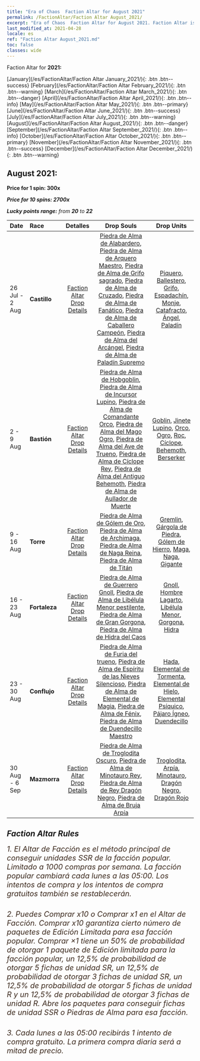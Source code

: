 ```yaml
---
title: "Era of Chaos  Faction Altar for August 2021"
permalink: /FactionAltar/Faction Altar August_2021/
excerpt: "Era of Chaos  Faction Altar for August 2021. Faction Altar is the primary method for obtaining SSR units from the popular faction. Limited to 1,000 purchases each week. The popular faction changes at 05:00 every Monday. Purchase attempts and free purchase attempts will also reset then."
last_modified_at: 2021-04-28
locale: es
ref: "Faction Altar August_2021.md"
toc: false
classes: wide
---
```


  Faction Altar for **2021:**

  [January](/es/FactionAltar/Faction Altar January_2021/){: .btn .btn--success} [February](/es/FactionAltar/Faction Altar February_2021/){: .btn .btn--warning} [March](/es/FactionAltar/Faction Altar March_2021/){: .btn .btn--danger} [April](/es/FactionAltar/Faction Altar April_2021/){: .btn .btn--info} [May](/es/FactionAltar/Faction Altar May_2021/){: .btn .btn--primary} [June](/es/FactionAltar/Faction Altar June_2021/){: .btn .btn--success} [July](/es/FactionAltar/Faction Altar July_2021/){: .btn .btn--warning} [August](/es/FactionAltar/Faction Altar August_2021/){: .btn .btn--danger} [September](/es/FactionAltar/Faction Altar September_2021/){: .btn .btn--info} [October](/es/FactionAltar/Faction Altar October_2021/){: .btn .btn--primary} [November](/es/FactionAltar/Faction Altar November_2021/){: .btn .btn--success} [December](/es/FactionAltar/Faction Altar December_2021/){: .btn .btn--warning} 

## August 2021:

  **Price for 1 spin: 300x** <i class="fas fa-gem"/>

  **Price for 10 spins: 2700x** <i class="fas fa-gem"/>

  **Lucky points range:** from **20** to **22**

  |    Date    |  Race  |  Detalles  |   Drop Souls   | Drop Units |
  |:-----------|:-------|:---------:|:--------------:|:----------:|
  | 26 Jul - 2 Aug | **Castillo** | [Faction Altar Drop Details](/es/FactionAltar/DROP_101/) | [Piedra de Alma de Alabardero](/ItemsES/unt_282/), [Piedra de Alma de Arquero Maestro](/ItemsES/unt_283/), [Piedra de Alma de Grifo sagrado](/ItemsES/unt_284/), [Piedra de Alma de Cruzado](/ItemsES/unt_285/), [Piedra de Alma de Fanático](/ItemsES/unt_286/), [Piedra de Alma de Caballero Campeón](/ItemsES/unt_287/), [Piedra de Alma del Arcángel](/ItemsES/unt_288/), [Piedra de Alma de Paladín Supremo](/ItemsES/unt_289/) | [Piquero](/ItemsES/unt_190/), [Ballestero](/ItemsES/unt_191/), [Grifo](/ItemsES/unt_192/), [Espadachín](/ItemsES/unt_193/), [Monje](/ItemsES/unt_194/), [Catafracto](/ItemsES/unt_195/), [Ángel](/ItemsES/unt_196/), [Paladín](/ItemsES/unt_197/) | 
  | 2 - 9 Aug | **Bastión** | [Faction Altar Drop Details](/es/FactionAltar/DROP_103/) | [Piedra de Alma de Hobgoblin](/ItemsES/unt_305/), [Piedra de Alma de Incursor Lupino](/ItemsES/unt_306/), [Piedra de Alma de Comandante Orco](/ItemsES/unt_307/), [Piedra de Alma del Mago Ogro](/ItemsES/unt_308/), [Piedra de Alma del Ave de Trueno](/ItemsES/unt_309/), [Piedra de Alma de Cíclope Rey](/ItemsES/unt_310/), [Piedra de Alma del Antiguo Behemoth](/ItemsES/unt_311/), [Piedra de Alma de Aullador de Muerte](/ItemsES/unt_312/) | [Goblin](/ItemsES/unt_217/), [Jinete Lupino](/ItemsES/unt_218/), [Orco](/ItemsES/unt_219/), [Ogro](/ItemsES/unt_220/), [Roc](/ItemsES/unt_221/), [Cíclope](/ItemsES/unt_222/), [Behemoth](/ItemsES/unt_223/), [Berserker](/ItemsES/unt_224/) | 
  | 9 - 16 Aug | **Torre** | [Faction Altar Drop Details](/es/FactionAltar/DROP_106/) | [Piedra de Alma de Gólem de Oro](/ItemsES/unt_322/), [Piedra de Alma de Archimaga](/ItemsES/unt_323/), [Piedra de Alma de Naga Reina](/ItemsES/unt_325/), [Piedra de Alma de Titán](/ItemsES/unt_326/) | [Gremlin](/ItemsES/unt_235/), [Gárgola de Piedra](/ItemsES/unt_236/), [Gólem de Hierro](/ItemsES/unt_237/), [Maga](/ItemsES/unt_238/), [Naga](/ItemsES/unt_240/), [Gigante](/ItemsES/unt_241/) | 
  | 16 - 23 Aug | **Fortaleza** | [Faction Altar Drop Details](/es/FactionAltar/DROP_108/) | [Piedra de Alma de Guerrero Gnoll](/ItemsES/unt_336/), [Piedra de Alma de Libélula Menor pestilente](/ItemsES/unt_337/), [Piedra de Alma de Gran Gorgona](/ItemsES/unt_339/), [Piedra de Alma de Hidra del Caos](/ItemsES/unt_341/) | [Gnoll](/ItemsES/unt_253/), [Hombre Lagarto](/ItemsES/unt_254/), [Libélula Menor](/ItemsES/unt_255/), [Gorgona](/ItemsES/unt_257/), [Hidra](/ItemsES/unt_259/) | 
  | 23 - 30 Aug | **Conflujo** | [Faction Altar Drop Details](/es/FactionAltar/DROP_109/) | [Piedra de Alma de Furia del trueno](/ItemsES/unt_344/), [Piedra de Alma de Espíritu de las Nieves Silencioso](/ItemsES/unt_345/), [Piedra de Alma de Elemental de Magia](/ItemsES/unt_347/), [Piedra de Alma de Fénix](/ItemsES/unt_348/), [Piedra de Alma de Duendecillo Maestro](/ItemsES/unt_349/) | [Hada](/ItemsES/unt_262/), [Elemental de Tormenta](/ItemsES/unt_263/), [Elemental de Hielo](/ItemsES/unt_264/), [Elemental Psíquico](/ItemsES/unt_267/), [Pájaro Ígneo](/ItemsES/unt_268/), [Duendecillo](/ItemsES/unt_270/) | 
  | 30 Aug - 6 Sep | **Mazmorra** | [Faction Altar Drop Details](/es/FactionAltar/DROP_107/) | [Piedra de Alma de Troglodita Oscuro](/ItemsES/unt_328/), [Piedra de Alma de Minotauro Rey](/ItemsES/unt_332/), [Piedra de Alma de Rey Dragón Negro](/ItemsES/unt_334/), [Piedra de Alma de Bruja Arpía](/ItemsES/unt_329/) | [Troglodita](/ItemsES/unt_244/), [Arpía](/ItemsES/unt_245/), [Minotauro](/ItemsES/unt_248/), [Dragón Negro](/ItemsES/unt_250/), [Dragón Rojo](/ItemsES/unt_251/) | 




## Faction Altar Rules

  <span style="color: #3c2a1e;font-size:20px">1. El Altar de Facción es el método principal de conseguir unidades SSR de la facción popular. Limitado a 1000 compras por semana. La facción popular cambiará cada lunes a las 05:00. Los intentos de compra y los intentos de compra gratuitos también se restablecerán. </span><br/>

<br/>  <span style="color: #3c2a1e;font-size:20px">2. Puedes Comprar x10 o Comprar x1 en el Altar de Facción. Comprar x10 garantiza cierto número de paquetes de Edición Limitada para esa facción popular. Comprar ×1 tiene un 50% de probabilidad de otorgar 1 paquete de Edición limitada para la facción popular, un 12,5% de probabilidad de otorgar 5 fichas de unidad SR, un 12,5% de probabilidad de otorgar 3 fichas de unidad SR, un 12,5% de probabilidad de otorgar 5 fichas de unidad R y un 12,5% de probabilidad de otorgar 3 fichas de unidad R. Abre los paquetes para conseguir fichas de unidad SSR o Piedras de Alma para esa facción.</span>

<br/>  <span style="color: #3c2a1e;font-size:20px">3. Cada lunes a las 05:00 recibirás 1 intento de compra gratuito. La primera compra diaria será a mitad de precio.</span><br/>

<br/>